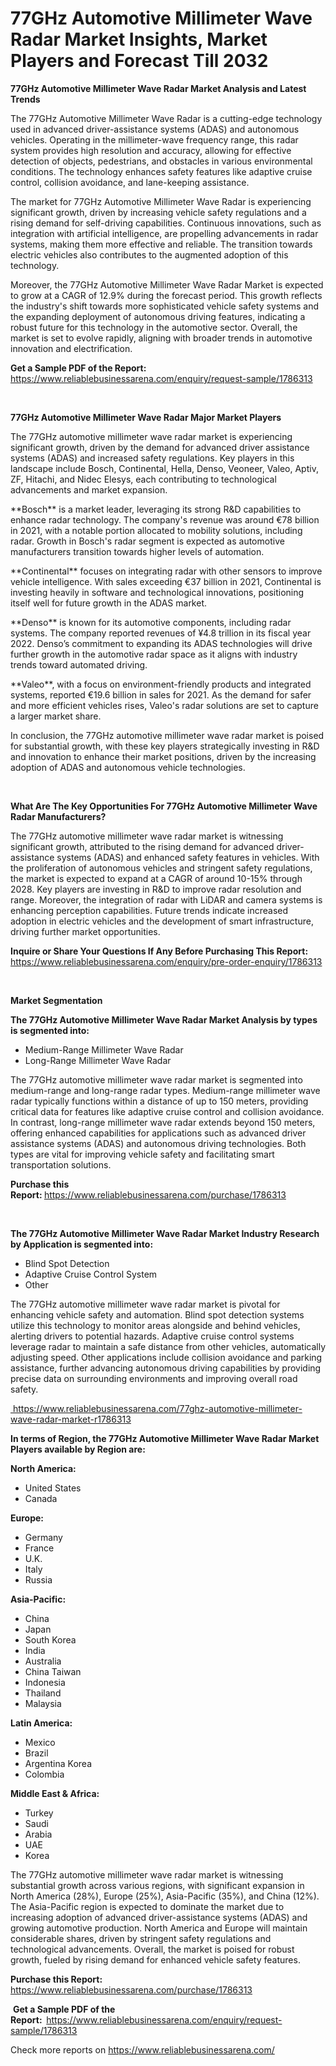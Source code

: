 <p><h1>77GHz Automotive Millimeter Wave Radar Market Insights, Market Players and Forecast Till 2032</h1></p><p><strong>77GHz Automotive Millimeter Wave Radar Market Analysis and Latest Trends</strong></p>
<p><p>The 77GHz Automotive Millimeter Wave Radar is a cutting-edge technology used in advanced driver-assistance systems (ADAS) and autonomous vehicles. Operating in the millimeter-wave frequency range, this radar system provides high resolution and accuracy, allowing for effective detection of objects, pedestrians, and obstacles in various environmental conditions. The technology enhances safety features like adaptive cruise control, collision avoidance, and lane-keeping assistance.</p><p>The market for 77GHz Automotive Millimeter Wave Radar is experiencing significant growth, driven by increasing vehicle safety regulations and a rising demand for self-driving capabilities. Continuous innovations, such as integration with artificial intelligence, are propelling advancements in radar systems, making them more effective and reliable. The transition towards electric vehicles also contributes to the augmented adoption of this technology.</p><p>Moreover, the 77GHz Automotive Millimeter Wave Radar Market is expected to grow at a CAGR of 12.9% during the forecast period. This growth reflects the industry's shift towards more sophisticated vehicle safety systems and the expanding deployment of autonomous driving features, indicating a robust future for this technology in the automotive sector. Overall, the market is set to evolve rapidly, aligning with broader trends in automotive innovation and electrification.</p></p>
<p><strong>Get a Sample PDF of the Report:&nbsp;</strong> <a href="https://www.reliablebusinessarena.com/enquiry/request-sample/1786313?utm_campaign=3566&utm_medium=2&utm_source=Github&utm_content=ia&utm_term=25032025&utm_id=77ghz-automotive-millimeter-wave-radar">https://www.reliablebusinessarena.com/enquiry/request-sample/1786313</a></p>
<p>&nbsp;</p>
<p><strong>77GHz Automotive Millimeter Wave Radar Major Market Players</strong></p>
<p><p>The 77GHz automotive millimeter wave radar market is experiencing significant growth, driven by the demand for advanced driver assistance systems (ADAS) and increased safety regulations. Key players in this landscape include Bosch, Continental, Hella, Denso, Veoneer, Valeo, Aptiv, ZF, Hitachi, and Nidec Elesys, each contributing to technological advancements and market expansion.</p><p>**Bosch** is a market leader, leveraging its strong R&D capabilities to enhance radar technology. The company's revenue was around €78 billion in 2021, with a notable portion allocated to mobility solutions, including radar. Growth in Bosch's radar segment is expected as automotive manufacturers transition towards higher levels of automation.</p><p>**Continental** focuses on integrating radar with other sensors to improve vehicle intelligence. With sales exceeding €37 billion in 2021, Continental is investing heavily in software and technological innovations, positioning itself well for future growth in the ADAS market.</p><p>**Denso** is known for its automotive components, including radar systems. The company reported revenues of ¥4.8 trillion in its fiscal year 2022. Denso’s commitment to expanding its ADAS technologies will drive further growth in the automotive radar space as it aligns with industry trends toward automated driving.</p><p>**Valeo**, with a focus on environment-friendly products and integrated systems, reported €19.6 billion in sales for 2021. As the demand for safer and more efficient vehicles rises, Valeo's radar solutions are set to capture a larger market share.</p><p>In conclusion, the 77GHz automotive millimeter wave radar market is poised for substantial growth, with these key players strategically investing in R&D and innovation to enhance their market positions, driven by the increasing adoption of ADAS and autonomous vehicle technologies.</p></p>
<p>&nbsp;</p>
<p><strong>What Are The Key Opportunities For 77GHz Automotive Millimeter Wave Radar Manufacturers?</strong></p>
<p><p>The 77GHz automotive millimeter wave radar market is witnessing significant growth, attributed to the rising demand for advanced driver-assistance systems (ADAS) and enhanced safety features in vehicles. With the proliferation of autonomous vehicles and stringent safety regulations, the market is expected to expand at a CAGR of around 10-15% through 2028. Key players are investing in R&D to improve radar resolution and range. Moreover, the integration of radar with LiDAR and camera systems is enhancing perception capabilities. Future trends indicate increased adoption in electric vehicles and the development of smart infrastructure, driving further market opportunities.</p></p>
<p><strong>Inquire or Share Your Questions If Any Before Purchasing This Report:</strong> <a href="https://www.reliablebusinessarena.com/enquiry/pre-order-enquiry/1786313?utm_campaign=3566&utm_medium=2&utm_source=Github&utm_content=ia&utm_term=25032025&utm_id=77ghz-automotive-millimeter-wave-radar">https://www.reliablebusinessarena.com/enquiry/pre-order-enquiry/1786313</a></p>
<p>&nbsp;</p>
<p><strong>Market Segmentation</strong></p>
<p><strong>The 77GHz Automotive Millimeter Wave Radar Market Analysis by types is segmented into:</strong></p>
<p><ul><li>Medium-Range Millimeter Wave Radar</li><li>Long-Range Millimeter Wave Radar</li></ul></p>
<p><p>The 77GHz automotive millimeter wave radar market is segmented into medium-range and long-range radar types. Medium-range millimeter wave radar typically functions within a distance of up to 150 meters, providing critical data for features like adaptive cruise control and collision avoidance. In contrast, long-range millimeter wave radar extends beyond 150 meters, offering enhanced capabilities for applications such as advanced driver assistance systems (ADAS) and autonomous driving technologies. Both types are vital for improving vehicle safety and facilitating smart transportation solutions.</p></p>
<p><strong>Purchase this Report:&nbsp;</strong><a href="https://www.reliablebusinessarena.com/purchase/1786313?utm_campaign=3566&utm_medium=2&utm_source=Github&utm_content=ia&utm_term=25032025&utm_id=77ghz-automotive-millimeter-wave-radar">https://www.reliablebusinessarena.com/purchase/1786313</a></p>
<p>&nbsp;</p>
<p><strong>The 77GHz Automotive Millimeter Wave Radar Market Industry Research by Application is segmented into:</strong></p>
<p><ul><li>Blind Spot Detection</li><li>Adaptive Cruise Control System</li><li>Other</li></ul></p>
<p><p>The 77GHz automotive millimeter wave radar market is pivotal for enhancing vehicle safety and automation. Blind spot detection systems utilize this technology to monitor areas alongside and behind vehicles, alerting drivers to potential hazards. Adaptive cruise control systems leverage radar to maintain a safe distance from other vehicles, automatically adjusting speed. Other applications include collision avoidance and parking assistance, further advancing autonomous driving capabilities by providing precise data on surrounding environments and improving overall road safety.</p></p>
<p><a href="https://www.reliablebusinessarena.com/77ghz-automotive-millimeter-wave-radar-market-r1786313?utm_campaign=3566&utm_medium=2&utm_source=Github&utm_content=ia&utm_term=25032025&utm_id=77ghz-automotive-millimeter-wave-radar">&nbsp;https://www.reliablebusinessarena.com/77ghz-automotive-millimeter-wave-radar-market-r1786313</a></p>
<p><strong>In terms of Region, the 77GHz Automotive Millimeter Wave Radar Market Players available by Region are:</strong></p>
<p>
    <p> <strong> North America: </strong>
        <ul>
            <li>United States</li>
            <li>Canada</li>
        </ul>
        </p> 
    <p> <strong> Europe: </strong>
        <ul>
            <li>Germany</li>
            <li>France</li>
            <li>U.K.</li>
            <li>Italy</li>
            <li>Russia</li>
        </ul>
        </p> 
    <p> <strong> Asia-Pacific: </strong>
        <ul>
            <li>China</li>
            <li>Japan</li>
            <li>South Korea</li>
            <li>India</li>
            <li>Australia</li>
            <li>China Taiwan</li>
            <li>Indonesia</li>
            <li>Thailand</li>
            <li>Malaysia</li>
        </ul>
        </p> 
    <p> <strong> Latin America: </strong>
        <ul>
            <li>Mexico</li>
            <li>Brazil</li>
            <li>Argentina Korea</li>
            <li>Colombia</li>
        </ul>
        </p> 
    <p> <strong> Middle East & Africa: </strong>
        <ul>
            <li>Turkey</li>
            <li>Saudi</li>
            <li>Arabia</li>
            <li>UAE</li>
            <li>Korea</li>
        </ul>
    </p>
    </p>
<p><p>The 77GHz automotive millimeter wave radar market is witnessing substantial growth across various regions, with significant expansion in North America (28%), Europe (25%), Asia-Pacific (35%), and China (12%). The Asia-Pacific region is expected to dominate the market due to increasing adoption of advanced driver-assistance systems (ADAS) and growing automotive production. North America and Europe will maintain considerable shares, driven by stringent safety regulations and technological advancements. Overall, the market is poised for robust growth, fueled by rising demand for enhanced vehicle safety features.</p></p>
<p><strong>Purchase this Report: </strong><a href="https://www.reliablebusinessarena.com/purchase/1786313?utm_campaign=3566&utm_medium=2&utm_source=Github&utm_content=ia&utm_term=25032025&utm_id=77ghz-automotive-millimeter-wave-radar">https://www.reliablebusinessarena.com/purchase/1786313</a></p>
<p>&nbsp;<strong>Get a Sample PDF of the Report:&nbsp;&nbsp;</strong><a href="https://www.reliablebusinessarena.com/enquiry/request-sample/1786313?utm_campaign=3566&utm_medium=2&utm_source=Github&utm_content=ia&utm_term=25032025&utm_id=77ghz-automotive-millimeter-wave-radar">https://www.reliablebusinessarena.com/enquiry/request-sample/1786313</a></p>
<p><strong></strong></p>
<p>Check more reports on <a href="https://www.reliablebusinessarena.com/?utm_campaign=3566&utm_medium=2&utm_source=Github&utm_content=ia&utm_term=25032025&utm_id=77ghz-automotive-millimeter-wave-radar">https://www.reliablebusinessarena.com/</a></p>